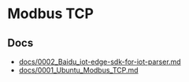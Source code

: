 # Modbus TCP

## Docs

* [docs/0002_Baidu_iot-edge-sdk-for-iot-parser.md](docs/0002_Baidu_iot-edge-sdk-for-iot-parser.md)
* [docs/0001_Ubuntu_Modbus_TCP.md](docs/0001_Ubuntu_Modbus_TCP.md)
